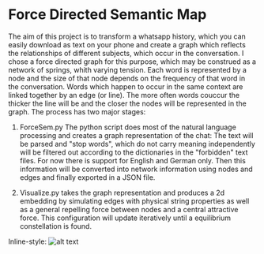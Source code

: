 # Force Directed Semantic Map
The aim of this project is to transform a whatsapp history, which you can easily download as text on your phone and create a graph which reflects the relationships of different subjects, which occur in the conversation. I chose a force directed graph for this purpose, which may be construed as a network of springs, whith varying tension. Each word is represented by a node and the size of that node depends on the frequency of that word in the conversation. Words which happen to occur in the same context are linked together by an edge (or line). The more often words couccur the thicker the line will be and the closer the nodes will be represented in the graph.
The process has two major stages:

1. ForceSem.py The python script does most of the natural language processing and creates a graph representation of the chat: The text will be parsed and "stop words", which do not carry meaning independently will be filtered out according to the dictionaries in the "forbidden" text files. For now there is support for English and German only. Then this information will be converted into network information using nodes and edges and finally exported in a JSON file.

2. Visualize.py takes the graph representation and produces a 2d embedding by simulating edges with physical string properties as well as a general repelling force between nodes and a central attractive force. This configuration will update iteratively until a equilibrium constellation is found. 

Inline-style: 
![alt text](https://github.com/Herr-Whit/SemMap/blob/master/ForceDirectedSemanticMap.png)
